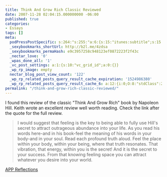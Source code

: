 ```yaml
---
title: Think And Grow Rich Classic Reviewed
date: 2007-11-28 02:04:15.000000000 -06:00
published: true
categories:
- Essays
tags: []
meta:
  podPressPostSpecific: s:264:"s:255:"a:6:{s:15:"itunes:subtitle";s:15:"##PostExcerpt##";s:14:"itunes:summary";s:15:"##PostExcerpt##";s:15:"itunes:keywords";s:17:"##WordPressCats##";s:13:"itunes:author";s:10:"##Global##";s:15:"itunes:explicit";s:7:"Default";s:12:"itunes:block";s:7:"Default";}";";
  _sexybookmarks_shortUrl: http://b2l.me/4zdsa
  _sexybookmarks_permaHash: e9c3957258c948123ef0872223f2f43c
  _nectar_love: '0'
  _wpas_done_all: '1'
  _vc_post_settings: a:1:{s:10:"vc_grid_id";a:0:{}}
  _wp_rp_image: empty
  nectar_blog_post_view_count: '122'
  _wp_rp_related_posts_query_result_cache_expiration: '1524986380'
  _wp_rp_related_posts_query_result_cache_6: a:12:{i:0;O:8:"stdClass":2:{s:7:"post_id";s:3:"382";s:5:"score";s:17:"46.57699397224027";}i:1;O:8:"stdClass":2:{s:7:"post_id";s:3:"242";s:5:"score";s:17:"43.11800781144566";}i:2;O:8:"stdClass":2:{s:7:"post_id";s:3:"348";s:5:"score";s:17:"41.31002140333212";}i:3;O:8:"stdClass":2:{s:7:"post_id";s:3:"119";s:5:"score";s:18:"39.845839079086396";}i:4;O:8:"stdClass":2:{s:7:"post_id";s:3:"421";s:5:"score";s:17:"38.05120215964869";}i:5;O:8:"stdClass":2:{s:7:"post_id";s:3:"301";s:5:"score";s:17:"37.85103524253751";}i:6;O:8:"stdClass":2:{s:7:"post_id";s:4:"4430";s:5:"score";s:17:"34.36509663221077";}i:7;O:8:"stdClass":2:{s:7:"post_id";s:4:"2330";s:5:"score";s:17:"34.36509663221077";}i:8;O:8:"stdClass":2:{s:7:"post_id";s:3:"817";s:5:"score";s:17:"34.36509663221077";}i:9;O:8:"stdClass":2:{s:7:"post_id";s:3:"290";s:5:"score";s:17:"34.36509663221077";}i:10;O:8:"stdClass":2:{s:7:"post_id";s:3:"239";s:5:"score";s:17:"34.36509663221077";}i:11;O:8:"stdClass":2:{s:7:"post_id";s:4:"1483";s:5:"score";s:18:"34.251705944871645";}}
permalink: "/think-and-grow-rich-classic-reviewed/"
---
```

<p>I found this review of the classic "Think And Grow Rich" book by Napoleon Hill. Keith wrote an excellent review well worth reading. Check the link after the quote for the full review.</p>
<blockquote><p>I would suggest that feeling is the key to being able to fully use Hill's secret to attract outrageous abundance into your life. As you read his words here-and in his book-feel the meaning of his words in your body-and in your soul. Read each profound truth aloud. Feel the place within your body, within your being, where that truth resonates. That vibration, that energy, within you is the secret! And it is the secret to your success. From that knowing feeling space you can attract whatever you desire into your world.</p></blockquote>
<p><a href="http://appanda.blogspot.com/2007/11/think-and-grow-rich-by-keith-varnum.html" rel="nofollow">APP Reflections</a></p>
